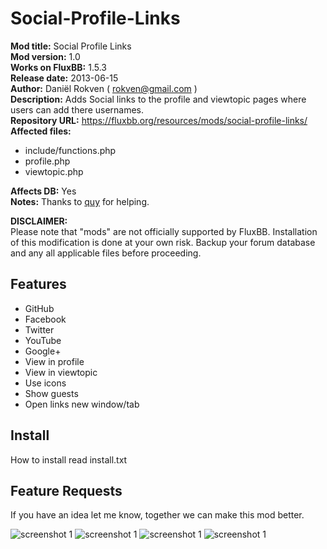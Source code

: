 # Social-Profile-Links

**Mod title:**  Social Profile Links  
**Mod version:**      1.0  
**Works on FluxBB:**  1.5.3  
**Release date:**     2013-06-15  
**Author:**           Daniël Rokven ( rokven@gmail.com )  
**Description:**  Adds Social links to the profile and viewtopic pages where users can add there usernames.  
**Repository URL:**  https://fluxbb.org/resources/mods/social-profile-links/  
**Affected files:**  

*   include/functions.php  
*   profile.php  
*   viewtopic.php  

**Affects DB:**  Yes  
**Notes:** Thanks to [quy]([https://fluxbb.org/forums/profile.php?id=22) for helping.  

**DISCLAIMER:**  
Please note that "mods" are not officially supported by
FluxBB. Installation of this modification is done at 
your own risk. Backup your forum database and any
all applicable files before proceeding.

## Features
* GitHub
* Facebook
* Twitter
* YouTube
* Google+
* View in profile
* View in viewtopic
* Use icons
* Show guests
* Open links new window/tab

## Install ##
How to install read install.txt  

## Feature Requests
If you have an idea let me know, together we can make this mod better.

![screenshot 1](http://imageshack.us/a/img845/4345/jr51.png)
![screenshot 1](http://imageshack.us/a/img707/9809/2qxi.png)
![screenshot 1](http://imageshack.us/a/img593/2908/hox.png)
![screenshot 1](http://imageshack.us/a/img163/9092/9s9i.png)